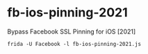 # fb-ios-pinning-2021

Bypass Facebook SSL Pinning for iOS [2021]

`frida -U Facebook -l fb-ios-pinning-2021.js`
